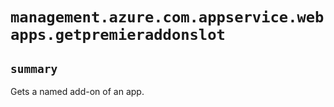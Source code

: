 # `management.azure.com.appservice.webapps.getpremieraddonslot`

## `summary`
Gets a named add-on of an app.


